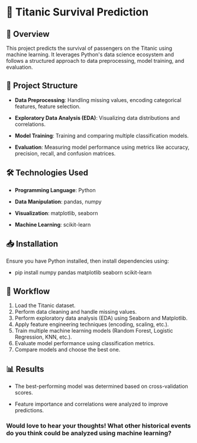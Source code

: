 # 🚢 Titanic Survival Prediction

## 📌 Overview

This project predicts the survival of passengers on the Titanic using machine learning. It leverages Python's data science ecosystem and follows a structured approach to data preprocessing, model training, and evaluation.

## 📂 Project Structure

- **Data Preprocessing**: Handling missing values, encoding categorical features, feature selection.

- **Exploratory Data Analysis (EDA)**: Visualizing data distributions and correlations.

- **Model Training**: Training and comparing multiple classification models.

- **Evaluation**: Measuring model performance using metrics like accuracy, precision, recall, and confusion matrices.

## 🛠 Technologies Used

- **Programming Language**: Python

- **Data Manipulation**: pandas, numpy

- **Visualization**: matplotlib, seaborn

- **Machine Learning**: scikit-learn

## 📥 Installation

Ensure you have Python installed, then install dependencies using:

- pip install numpy pandas matplotlib seaborn scikit-learn

## 🔄 Workflow

1. Load the Titanic dataset.
2. Perform data cleaning and handle missing values.
3. Perform exploratory data analysis (EDA) using Seaborn and Matplotlib.
4. Apply feature engineering techniques (encoding, scaling, etc.).
5. Train multiple machine learning models (Random Forest, Logistic Regression, KNN, etc.).
6. Evaluate model performance using classification metrics.
7. Compare models and choose the best one.

## 📊 Results

- The best-performing model was determined based on cross-validation scores.

- Feature importance and correlations were analyzed to improve predictions.

### Would love to hear your thoughts! What other historical events do you think could be analyzed using machine learning?
